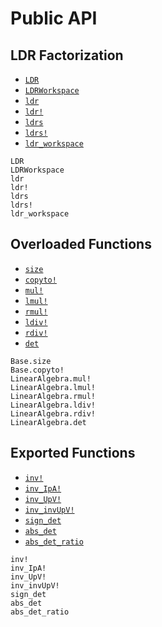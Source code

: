 # Public API

## LDR Factorization

- [`LDR`](@ref)
- [`LDRWorkspace`](@ref)
- [`ldr`](@ref)
- [`ldr!`](@ref)
- [`ldrs`](@ref)
- [`ldrs!`](@ref)
- [`ldr_workspace`](@ref)

```@docs
LDR
LDRWorkspace
ldr
ldr!
ldrs
ldrs!
ldr_workspace
```

## Overloaded Functions

- [`size`](@ref)
- [`copyto!`](@ref)
- [`mul!`](@ref)
- [`lmul!`](@ref)
- [`rmul!`](@ref)
- [`ldiv!`](@ref)
- [`rdiv!`](@ref)
- [`det`](@ref)

```@docs
Base.size
Base.copyto!
LinearAlgebra.mul!
LinearAlgebra.lmul!
LinearAlgebra.rmul!
LinearAlgebra.ldiv!
LinearAlgebra.rdiv!
LinearAlgebra.det
```

## Exported Functions

- [`inv!`](@ref)
- [`inv_IpA!`](@ref)
- [`inv_UpV!`](@ref)
- [`inv_invUpV!`](@ref)
- [`sign_det`](@ref)
- [`abs_det`](@ref)
- [`abs_det_ratio`](@ref)

```@docs
inv!
inv_IpA!
inv_UpV!
inv_invUpV!
sign_det
abs_det
abs_det_ratio
```